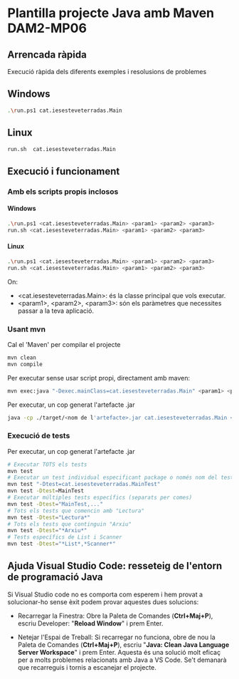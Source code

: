 # Plantilla projecte Java amb Maven DAM2-MP06 #

## Arrencada ràpida ##
Execució ràpida dels diferents exemples i resolusions de problemes

## Windows ##
```bash
.\run.ps1 cat.iesesteveterradas.Main
```

## Linux ##
```bash
run.sh  cat.iesesteveterradas.Main
```

## Execució i funcionament ##

### Amb els scripts propis inclosos ###

#### Windows ####
```bash
.\run.ps1 <cat.iesesteveterradas.Main> <param1> <param2> <param3>
run.sh <cat.iesesteveterradas.Main> <param1> <param2> <param3>
```

#### Linux ####
```bash
.\run.ps1 <cat.iesesteveterradas.Main> <param1> <param2> <param3>
run.sh <cat.iesesteveterradas.Main> <param1> <param2> <param3>
```

On:
* <cat.iesesteveterradas.Main>: és la classe principal que vols executar.
* \<param1>, \<param2>, \<param3>: són els paràmetres que necessites passar a la teva aplicació.


### Usant mvn ###

Cal el 'Maven' per compilar el projecte
```bash
mvn clean
mvn compile
```

Per executar sense usar script propi, directament amb maven:
```bash
mvn exec:java "-Dexec.mainClass=cat.iesesteveterradas.Main" <param1> <param2> <param3>
```

Per executar, un cop generat l'artefacte .jar
```bash
java -cp ./target/<nom de l'artefacte>.jar cat.iesesteveterradas.Main <param1> <param2> <param3>
```

### Execució de tests ###
Per executar, un cop generat l'artefacte .jar
```bash
# Executar TOTS els tests
mvn test
# Executar un test individual especificant package o només nom del test
mvn test "-Dtest=cat.iesesteveterradas.MainTest"
mvn test -Dtest=MainTest
# Executar múltiples tests específics (separats per comes)
mvn test -Dtest="MainTest,..."
# Tots els tests que comencin amb "Lectura"
mvn test -Dtest="Lectura*"
# Tots els tests que continguin "Arxiu"
mvn test -Dtest="*Arxiu*"
# Tests específics de List i Scanner
mvn test -Dtest="*List*,*Scanner*"
```

## Ajuda Visual Studio Code: resseteig de l'entorn de programació Java ##

Si Visual Studio code no es comporta com esperem i hem provat a solucionar-ho sense èxit podem provar aquestes dues solucions:

* Recarregar la Finestra: Obre la Paleta de Comandes (**Ctrl+Maj+P**), escriu Developer: "**Reload Window**" i prem Enter.

* Netejar l'Espai de Treball: Si recarregar no funciona, obre de nou la Paleta de Comandes (**Ctrl+Maj+P**), escriu "**Java: Clean Java Language Server Workspace**" i prem Enter. Aquesta és una solució molt eficaç per a molts problemes relacionats amb Java a VS Code. Se't demanarà que recarreguis i tornis a escanejar el projecte.